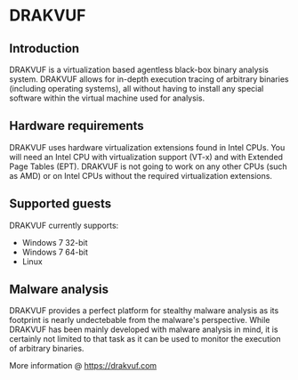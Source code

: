 DRAKVUF
=======

Introduction
------

DRAKVUF is a virtualization based agentless black-box binary analysis system. DRAKVUF allows for in-depth execution tracing of arbitrary binaries (including operating systems), all without having to install any special software within the virtual machine used for analysis.

Hardware requirements
------

DRAKVUF uses hardware virtualization extensions found in Intel CPUs. You will need an Intel CPU with virtualization support (VT-x) and with Extended Page Tables (EPT). DRAKVUF is not going to work on any other CPUs (such as AMD) or on Intel CPUs without the required virtualization extensions.

Supported guests
------

DRAKVUF currently supports:
 - Windows 7 32-bit 
 - Windows 7 64-bit
 - Linux
 
Malware analysis
------

DRAKVUF provides a perfect platform for stealthy malware analysis as its footprint is nearly undectebable from the malware's perspective. While DRAKVUF has been mainly developed with malware analysis in mind, it is certainly not limited to that task as it can be used to monitor the execution of arbitrary binaries.

More information @ https://drakvuf.com
